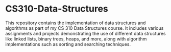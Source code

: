 # CS310-Data-Structures
This repository contains the implementation of data structures and algorithms as part of my CS 310 Data Structures course. It includes various assignments and projects demonstrating the use of different data structures like linked lists, binary trees, heaps, and more, along with algorithm implementations such as sorting and searching techniques.
